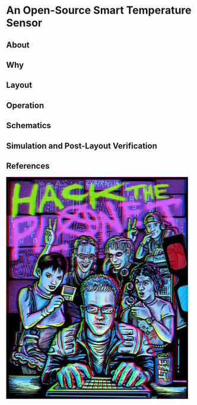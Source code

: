 # An Open-Source Smart Temperature Sensor #

## About ##
 
## Why ##
 
## Layout ##

## Operation ##

## Schematics ##

## Simulation and Post-Layout Verification ##

## References ##

![Hack The Planet](./docs/gibson.PNG)
